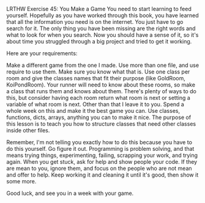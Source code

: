 LRTHW
Exercise 45: You Make a Game
You need to start learning to feed yourself. Hopefully as you have worked through this book, you have learned that all the information you need is on the internet. You just have to go search for it. The only thing you have been missing are the right words and what to look for when you search. Now you should have a sense of it, so it's about time you struggled through a big project and tried to get it working.

Here are your requirements:

Make a different game from the one I made.
Use more than one file, and use require to use them. Make sure you know what that is.
Use one class per room and give the classes names that fit their purpose (like GoldRoom, KoiPondRoom).
Your runner will need to know about these rooms, so make a class that runs them and knows about them. There's plenty of ways to do this, but consider having each room return what room is next or setting a variable of what room is next.
Other than that I leave it to you. Spend a whole week on this and make it the best game you can. Use classes, functions, dicts, arrays, anything you can to make it nice. The purpose of this lesson is to teach you how to structure classes that need other classes inside other files.

Remember, I'm not telling you exactly how to do this because you have to do this yourself. Go figure it out. Programming is problem solving, and that means trying things, experimenting, failing, scrapping your work, and trying again. When you get stuck, ask for help and show people your code. If they are mean to you, ignore them, and focus on the people who are not mean and offer to help. Keep working it and cleaning it until it's good, then show it some more.

Good luck, and see you in a week with your game.
